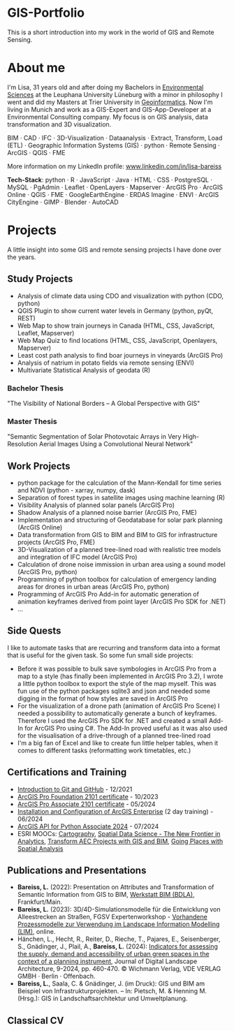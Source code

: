 # GIS-Portfolio

This is a short introduction into my work in the world of GIS and Remote Sensing.

# About me

I'm Lisa, 31 years old and after doing my Bachelors in [Environmental Sciences](https://www.leuphana.de/en/college/bachelor/environmental-sciences-major.html?gad_source=1&cHash=e536f5cbc92b50b6899614da3bfabd7c) at the Leuphana University Lüneburg with a minor in philosophy I went and did my Masters at Trier University in [Geoinformatics](https://www.uni-trier.de/en/studium/studienfaecher/studienfaecher/studiengang?sgaid=175&cHash=65fdd6f82db7d64fa49eca47a74bd9aa). Now I'm living in Munich and work as a GIS-Expert and GIS-App-Developer at a Environmental Consulting company. My focus is on GIS analysis, data transformation and 3D visualization.

BIM · CAD · IFC · 3D-Visualization · Dataanalysis · Extract, Transform, Load (ETL) · Geographic Information Systems (GIS) · python · Remote Sensing · ArcGIS · QGIS · FME

More information on my LinkedIn profile: www.linkedin.com/in/lisa-bareiss

**Tech-Stack**: python · R · JavaScript · Java · HTML · CSS · PostgreSQL · MySQL · PgAdmin · Leaflet · OpenLayers · Mapserver · ArcGIS Pro · ArcGIS Online · QGIS · FME · GoogleEarthEngine · ERDAS Imagine · ENVI · ArcGIS CityEngine · GIMP · Blender · AutoCAD   

# Projects

A little insight into some GIS and remote sensing projects I have done over the years. 

## Study Projects

- Analysis of climate data using CDO and visualization with python (CDO, python)
- QGIS Plugin to show current water levels in Germany (python, pyQt, REST)
- Web Map to show train journeys in Canada (HTML, CSS, JavaScript, Leaflet, Mapserver)
- Web Map Quiz to find locations (HTML, CSS, JavaScript, Openlayers, Mapserver)
- Least cost path analysis to find boar journeys in vineyards (ArcGIS Pro)
- Analysis of natrium in potato fields via remote sensing (ENVI)
- Multivariate Statistical Analysis of geodata (R)

[comment]: <> (Create subpages with screenshots and examples of the projects.)

### Bachelor Thesis
"The Visibility of National Borders – A Global Perspective with GIS"

[comment]: <> (Some more text/description and some screenshots?)

### Master Thesis
"Semantic Segmentation of Solar Photovotaic Arrays in Very High-Resolution Aerial Images Using a Convolutional Neural Network"

[comment]: <> (Some more text/description and some screenshots?)

## Work Projects

- python package for the calculation of the Mann-Kendall for time series and NDVI (python - xarray, numpy, dask)
- Separation of forest types in satellite images using machine learning (R)
- Visibility Analysis of planned solar panels (ArcGIS Pro)
- Shadow Analysis of a planned noise barrier (ArcGIS Pro, FME)
- Implementation and structuring of Geodatabase for solar park planning (ArcGIS Online)
- Data transformation from GIS to BIM and BIM to GIS for infrastructure projects (ArcGIS Pro, FME)
- 3D-Visualization of a planned tree-lined road with realistic tree models and integration of IFC model (ArcGIS Pro)
- Calculation of drone noise immission in urban area using a sound model (ArcGIS Pro, python)
- Programming of python toolbox for calculation of emergency landing areas for drones in urban areas (ArcGIS Pro, python)
- Programming of ArcGIS Pro Add-in for automatic generation of animation keyframes derived from point layer (ArcGIS Pro SDK for .NET)
- ...

[comment]: <> (Create subpages with screenshots and examples of the projects.)

## Side Quests

I like to automate tasks that are recurring and transform data into a format that is useful for the given task. So some fun small side projects:
- Before it was possible to bulk save symbologies in ArcGIS Pro from a map to a style (has finally been implemented in ArcGIS Pro 3.2), I wrote a little python toolbox to export the style of the map myself. This was fun use of the python packages sqlite3 and json and needed some digging in the format of how styles are saved in ArcGIS Pro
- For the visualization of a drone path (animation of ArcGIS Pro Scene) I needed a possibility to automatically generate a bunch of keyframes. Therefore I used the ArcGIS Pro SDK for .NET and created a small Add-In for ArcGIS Pro using C#. The Add-In proved useful as it was also used for the visualisation of a drive-through of a planned tree-lined road
- I'm a big fan of Excel and like to create fun little helper tables, when it comes to different tasks (reformatting work timetables, etc.)

## Certifications and Training
- [Introduction to Git and GitHub](https://www.coursera.org/account/accomplishments/verify/D3YC38JCAGA8?utm_source=link&utm_medium=certificate&utm_content=cert_image&utm_campaign=sharing_cta&utm_product=course) - 12/2021
- [ArcGIS Pro Foundation 2101 certificate](https://www.credly.com/badges/eb65b293-2a79-4a06-b3d2-8612e9feb812/public_url) - 10/2023
- [ArcGIS Pro Associate 2101 certificate](https://www.credly.com/badges/3dca2776-a401-420c-8941-a9d6c966b691) - 05/2024
- [Installation and Configuration of ArcGIS Enterprise](data/ArcGISEnterprise_Training_2024.pdf) (2 day training) - 06/2024
- [ArcGIS API for Python Associate 2024](https://www.credly.com/badges/770a7f7f-e723-4137-89b8-357f64815076) - 07/2024
- ESRI MOOCs: [Cartography](https://www.esri.com/training/TrainingRecord/Certificate/l.bareiss_psu_schaller/65129487edb0bf05f01d84f8/-120), [Spatial Data Science - The New Frontier in Analytics](https://www.esri.com/training/TrainingRecord/Certificate/l.bareiss_psu_schaller/63c64df9d6768d629ca6329f/-120), [Transform AEC Projects with GIS and BIM](https://www.esri.com/training/TrainingRecord/Certificate/l.bareiss_psu_schaller/63c64ddfd6768d629ca63133/-120), [Going Places with Spatial Analysis](https://www.esri.com/training/TrainingRecord/Certificate/l.bareiss_psu_schaller/63c64b7fd6768d629ca619c0/-60)

## Publications and Presentations
- **Bareiss, L.** (2022): Presentation on Attributes and Transformation of Semantic Information from GIS to BIM, [Werkstatt BIM (BDLA)](https://www.bdla.de/de/nachrichten/pressemitteilungen/3595-bdla-werkstatt-bim-implementation), Frankfurt/Main.
- **Bareiss, L.** (2023): 3D/4D-Simulationsmodelle für die Entwicklung von Alleestrecken an Straßen, FGSV Expertenworkshop - [Vorhandene Prozessmodelle zur Verwendung im Landscape Information Modelling (LIM)](https://www.fgsv.de/aktuelles/news-details/online-expertenworkshop-zur-verwendung-von-prozessmodellen-in-der-landschaftsinformationsmodellierung), online. 
- Hänchen, L., Hecht, R., Reiter, D., Rieche, T., Pajares, E., Seisenberger, S., Gnädinger, J., Plail, A., **Bareiss, L.** (2024): [Indicators for assessing the supply, demand and accessibility of urban green spaces in the context of a planning instrument](https://gispoint.de/fileadmin/user_upload/paper_gis_open/DLA_2024/537752042.pdf), Journal of Digital Landscape Architecture, 9-2024, pp. 460-470. © Wichmann Verlag, VDE VERLAG GMBH · Berlin · Offenbach.
- **Bareiss, L.**, Saala, C. & Gnädinger, J. (im Druck): GIS und BIM am Beispiel von Infrastrukturprojekten. – In: Pietsch, M. & Henning M. (Hrsg.): GIS in Landschaftsarchitektur und Umweltplanung.

## Classical CV
[comment]: <> (Upload CV in pdf format)
  

